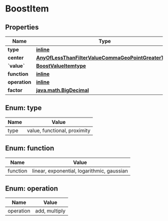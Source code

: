
# BoostItem

## Properties
Name | Type | Description | Notes
------------ | ------------- | ------------- | -------------
**type** | [**inline**](#TypeEnum) |  | 
**center** | [**AnyOfLessThanFilterValueCommaGeoPointGreaterThan**](AnyOfLessThanFilterValueCommaGeoPointGreaterThan.md) |  | 
**&#x60;value&#x60;** | [**BoostValueItemtype**](BoostValueItemtype.md) |  |  [optional]
**function** | [**inline**](#FunctionEnum) |  |  [optional]
**operation** | [**inline**](#OperationEnum) |  |  [optional]
**factor** | [**java.math.BigDecimal**](java.math.BigDecimal.md) |  |  [optional]


<a name="TypeEnum"></a>
## Enum: type
Name | Value
---- | -----
type | value, functional, proximity


<a name="FunctionEnum"></a>
## Enum: function
Name | Value
---- | -----
function | linear, exponential, logarithmic, gaussian


<a name="OperationEnum"></a>
## Enum: operation
Name | Value
---- | -----
operation | add, multiply



